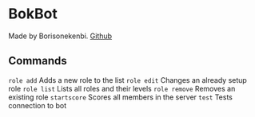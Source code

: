 # BokBot
Made by Borisonekenbi.
[Github](https://github.com/borisonekenobi/discordBots-BOK-BOT)
## Commands
`role add` Adds a new role to the list
`role edit` Changes an already setup role
`role list` Lists all roles and their levels
`role remove` Removes an existing role
`startscore` Scores all members in the server
`test` Tests connection to bot
